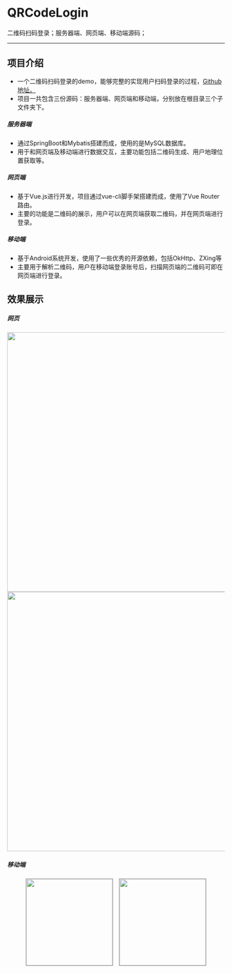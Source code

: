 <h1>QRCodeLogin</h1>
<p>二维码扫码登录；服务器端、网页端、移动端源码；</p>
<hr />
<h2>项目介绍</h2>
<ul>
	<li>一个二维码扫码登录的demo，能够完整的实现用户扫码登录的过程，<a href="https://github.com/HeyJC/QRCodeLogin">Github地址。</a></li>
	<li>项目一共包含三份源码：服务器端、网页端和移动端，分别放在根目录三个子文件夹下。</li>
</ul>
<h5>服务器端</h5>
<ul>
	<li>通过SpringBoot和Mybatis搭建而成，使用的是MySQL数据库。</li>
	<li>用于和网页端及移动端进行数据交互，主要功能包括二维码生成、用户地理位置获取等。</li>
</ul>
<h5>网页端</h5>
<ul>
	<li>基于Vue.js进行开发，项目通过vue-cli脚手架搭建而成，使用了Vue Router路由。</li>
	<li>主要的功能是二维码的展示，用户可以在网页端获取二维码，并在网页端进行登录。</li>
</ul>
<h5>移动端</h5>
<ul>
	<li>基于Android系统开发，使用了一些优秀的开源依赖，包括OkHttp、ZXing等</li>
	<li>主要用于解析二维码，用户在移动端登录账号后，扫描网页端的二维码可即在网页端进行登录。</li>
</ul>
<h2>效果展示</h2>
<h5>网页</h5>
<div align="center">
<img src="https://upload-images.jianshu.io/upload_images/15955542-2d7e66b3bd66e932.PNG?imageMogr2/auto-orient/strip%7CimageView2/2/w/1240"
 width="600px">
<img src="https://upload-images.jianshu.io/upload_images/15955542-0f08978967ec2388.PNG?imageMogr2/auto-orient/strip%7CimageView2/2/w/1240"
 width="600px">
 </div>
<h5>移动端</h5>
<div align="center">
<img src="https://upload-images.jianshu.io/upload_images/15955542-1aa884269d0fa3aa.png?imageMogr2/auto-orient/strip%7CimageView2/2/w/1240"
 width="200px" style="border: 1px solid #999999;">
<img src="https://upload-images.jianshu.io/upload_images/15955542-e75cb7be9c69c911.png?imageMogr2/auto-orient/strip%7CimageView2/2/w/1240"
 width="200px" style="margin-left: 10px;border: 1px solid #999999;">
 </div>

